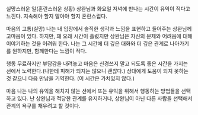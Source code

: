 실망스러운 일(혼란스러운 상황)
상완님과 화요일 저녁에 만나는 시간이 유익이 적다고 느낀다. 지속해야 할지 말아야 할지 혼란스럽다. 

마음의 고통(실망)
나는 내 입장에서 솔직한 생각과 느낌을 표현하고 들어주는 상완님께 고마움이 있다. 하지만, 꽤 오래 시간이 흘렀지만 상완님은 자신의 문제와 어려움에 대해 이야기하는 것을 어려워 한다.
나는 그 시간에 더 깊은 대화와 더 깊은 관계로 나아가기를  원하지만, 함께한다는 느낌이 적다.

행동
무료하지만 부담감을 내려놓고 마음은 신경쓰지 말고 되도록 좋은 시간을 가지는 선에서 노력한다.(나한테 피해가 되지는 않으니 괜찮다.)
상대에게 도움이 되지 못하는 것 같으니 다음 만남을 기약한다.
(이 시간은 가치있지 않다.)

마음
나는 나의 유익을 해치지 않는 선에서 또는 유익을 위해서 행동하는 방법들을 선택하고 있다. 난 상완님과 적당한 관계를 유지하거나, 상완님이 아닌 다른 사람을 선택해서 관계의 욕구를 채우려고 할 것이다.

